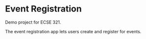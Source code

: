# Event Registration

Demo project for ECSE 321.

The event registration app lets users create and register for events.
